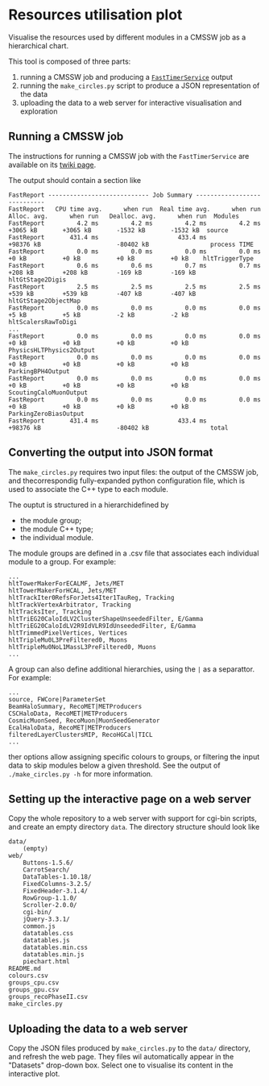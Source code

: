 # Resources utilisation plot

Visualise the resources used by different modules in a CMSSW job as a hierarchical chart.

This tool is composed of three parts:
   1. running a CMSSW job and producing a [`FastTimerService`](https://twiki.cern.ch/twiki/bin/viewauth/CMS/FastTimerService) output
   2. running the `make_circles.py` script to produce a JSON representation of the data
   3. uploading the data to a web server for interactive visualisation and exploration

## Running a CMSSW job

The instructions for running a CMSSW job with the `FastTimerService` are available on its [twiki page](https://twiki.cern.ch/twiki/bin/viewauth/CMS/FastTimerService).

The output should contain a section like
```
FastReport ---------------------------- Job Summary ----------------------------
FastReport   CPU time avg.      when run  Real time avg.      when run     Alloc. avg.      when run   Dealloc. avg.      when run  Modules
FastReport         4.2 ms         4.2 ms         4.2 ms         4.2 ms       +3065 kB       +3065 kB       -1532 kB       -1532 kB  source
FastReport       431.4 ms                      433.4 ms                     +98376 kB                     -80402 kB                 process TIME
FastReport         0.0 ms         0.0 ms         0.0 ms         0.0 ms          +0 kB          +0 kB          +0 kB          +0 kB    hltTriggerType
FastReport         0.6 ms         0.6 ms         0.7 ms         0.7 ms        +208 kB        +208 kB        -169 kB        -169 kB    hltGtStage2Digis
FastReport         2.5 ms         2.5 ms         2.5 ms         2.5 ms        +539 kB        +539 kB        -407 kB        -407 kB    hltGtStage2ObjectMap
FastReport         0.0 ms         0.0 ms         0.0 ms         0.0 ms          +5 kB          +5 kB          -2 kB          -2 kB    hltScalersRawToDigi
...
FastReport         0.0 ms         0.0 ms         0.0 ms         0.0 ms          +0 kB          +0 kB          +0 kB          +0 kB    PhysicsHLTPhysics2Output
FastReport         0.0 ms         0.0 ms         0.0 ms         0.0 ms          +0 kB          +0 kB          +0 kB          +0 kB    ParkingBPH4Output
FastReport         0.0 ms         0.0 ms         0.0 ms         0.0 ms          +0 kB          +0 kB          +0 kB          +0 kB    ScoutingCaloMuonOutput
FastReport         0.0 ms         0.0 ms         0.0 ms         0.0 ms          +0 kB          +0 kB          +0 kB          +0 kB    ParkingZeroBiasOutput
FastReport       431.4 ms                      433.4 ms                     +98376 kB                     -80402 kB                 total

```


## Converting the output into JSON format

The `make_circles.py` requires two input files: the output of the CMSSW job, and thecorrespondig fully-expanded python configuration file, which is used to associate
the C++ type to each module.

The ouptut is structured in a hierarchidefined by
  - the module group;
  - the module C++ type;
  - the individual module.

The module groups are defined in a .csv file that associates each individual module to a group.
For example:
```
...
hltTowerMakerForECALMF, Jets/MET
hltTowerMakerForHCAL, Jets/MET
hltTrackIter0RefsForJets4Iter1TauReg, Tracking
hltTrackVertexArbitrator, Tracking
hltTracksIter, Tracking
hltTriEG20CaloIdLV2ClusterShapeUnseededFilter, E/Gamma
hltTriEG20CaloIdLV2R9IdVLR9IdUnseededFilter, E/Gamma
hltTrimmedPixelVertices, Vertices
hltTripleMu0L3PreFiltered0, Muons
hltTripleMu0NoL1MassL3PreFiltered0, Muons
...
```

A group can also define additional hierarchies, using the `|` as a separattor.
For example:
```
...
source, FWCore|ParameterSet
BeamHaloSummary, RecoMET|METProducers
CSCHaloData, RecoMET|METProducers
CosmicMuonSeed, RecoMuon|MuonSeedGenerator
EcalHaloData, RecoMET|METProducers
filteredLayerClustersMIP, RecoHGCal|TICL
...
```

ther options allow assigning specific colours to groups, or filtering the input data to skip modules below a given threshold.
See the output of `./make_circles.py -h` for more information.


## Setting up the interactive page on a web server

Copy the whole repository to a web server with support for cgi-bin scripts, and create an empty directory `data`.
The directory structure should look like
```
data/
    (empty)
web/
    Buttons-1.5.6/
    CarrotSearch/
    DataTables-1.10.18/
    FixedColumns-3.2.5/
    FixedHeader-3.1.4/
    RowGroup-1.1.0/
    Scroller-2.0.0/
    cgi-bin/
    jQuery-3.3.1/
    common.js
    datatables.css
    datatables.js
    datatables.min.css
    datatables.min.js
    piechart.html
README.md
colours.csv
groups_cpu.csv
groups_gpu.csv
groups_recoPhaseII.csv
make_circles.py
```


## Uploading the data to a web server

Copy the JSON files produced by `make_circles.py` to the `data/` directory, and refresh the web page.
They files wil automatically appear in the "Datasets" drop-down box.
Select one to visualise its content in the interactive plot.

